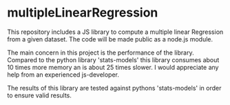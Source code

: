 # multipleLinearRegression
This repository includes a JS library to compute a multiple linear Regression from a given dataset.
The code will be made public as a node.js module.

The main concern in this project is the performance of the library.
Compared to the python library 'stats-models' this library consumes about 10 times more memory an is about 25 times slower.
I would appreciate any help from an experienced js-developer.

The results of this library are tested against pythons 'stats-models' in order to ensure valid results.
